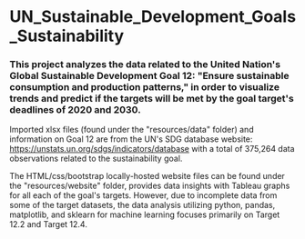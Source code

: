 # UN_Sustainable_Development_Goals_Sustainability

### This project analyzes the data related to the United Nation's Global Sustainable Development Goal 12: "Ensure sustainable consumption and production patterns," in order to visualize trends and predict if the targets will be met by the goal target's deadlines of 2020 and 2030.

Imported xlsx files (found under the "resources/data" folder) and information on Goal 12 are from the UN's SDG database website: https://unstats.un.org/sdgs/indicators/database with a total of 375,264 data observations related to the sustainability goal.

The HTML/css/bootstrap locally-hosted website files can be found under the "resources/website" folder, provides data insights with Tableau graphs for all each of the goal's targets. However, due to incomplete data from some of the target datasets, the data analysis utilizing python, pandas, matplotlib, and sklearn for machine learning focuses primarily on Target 12.2 and Target 12.4.

